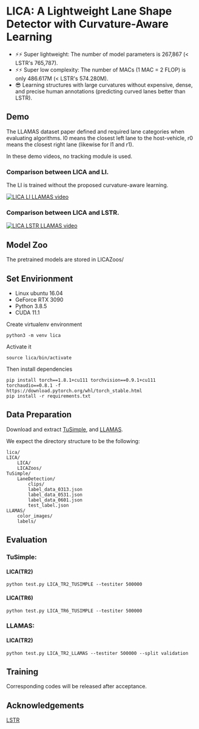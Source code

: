 **LICA**: A Lightweight Lane Shape Detector with Curvature-Aware Learning
=======

* ⚡⚡ Super lightweight: The number of model parameters is 267,867 (< LSTR's 765,787).
* ⚡⚡ Super low complexity: The number of MACs (1 MAC = 2 FLOP) is only 486.617M (< LSTR's 574.280M).
* 😎  Learning structures with large curvatures without expensive, dense, and precise human annotations (predicting
  curved lanes better than LSTR).

## Demo

The LLAMAS dataset paper defined and required lane categories when evaluating algorithms.
l0 means the closest left lane to the host-vehicle, r0 means the closest right lane (likewise for l1 and r1).

In these demo videos, no tracking module is used. 

### Comparison between LICA and LI. 
The LI is trained without the proposed curvature-aware learning.

[![LICA LI LLAMAS video](http://img.youtube.com/vi/SjBGOYSgisU/0.jpg)](http://www.youtube.com/watch?v=SjBGOYSgisU "LICA LI LLAMAS video")

### Comparison between LICA and LSTR.
[![LICA LSTR LLAMAS video](http://img.youtube.com/vi/6cHtrE3ZsUQ/0.jpg)](http://www.youtube.com/watch?v=6cHtrE3ZsUQ "LICA LSTR LLAMAS video")


## Model Zoo
The pretrained models are stored in LICAZoos/

## Set Envirionment

* Linux ubuntu 16.04
* GeForce RTX 3090
* Python 3.8.5
* CUDA 11.1

Create virtualenv environment

```
python3 -m venv lica
```

Activate it

```
source lica/bin/activate
```

Then install dependencies

```
pip install torch==1.8.1+cu111 torchvision==0.9.1+cu111 torchaudio==0.8.1 -f https://download.pytorch.org/whl/torch_stable.html
pip install -r requirements.txt
```

## Data Preparation
Download and extract [TuSimple](https://github.com/TuSimple/tusimple-benchmark),
and [LLAMAS](https://unsupervised-llamas.com/llamas/download).

We expect the directory structure to be the following:
```
lica/
LICA/
    LICA/
    LICAZoos/
TuSimple/
    LaneDetection/
        clips/
        label_data_0313.json
        label_data_0531.json
        label_data_0601.json
        test_label.json
LLAMAS/
    color_images/
    labels/
```

## Evaluation


### TuSimple:

#### LICA(TR2)
```
python test.py LICA_TR2_TUSIMPLE --testiter 500000
```

#### LICA(TR6)
```
python test.py LICA_TR6_TUSIMPLE --testiter 500000
```

### LLAMAS:

#### LICA(TR2)
```
python test.py LICA_TR2_LLAMAS --testiter 500000 --split validation
```

## Training

Corresponding codes will be released after acceptance.

## Acknowledgements

[LSTR](https://github.com/liuruijin17/LSTR)
